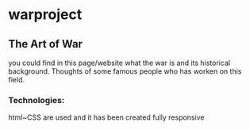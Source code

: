 # warproject
<h2>The Art of War</h2>
you could find in this page/website what the war is and its historical background. Thoughts of some famous people who has worken on this field.
<h3>Technologies:</h3>
html~CSS are used and it has been created fully responsive


